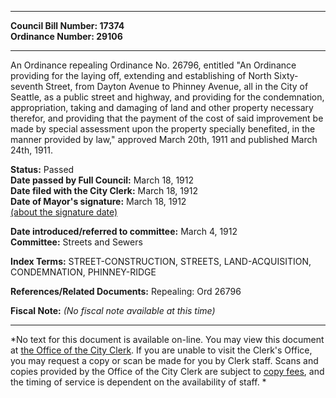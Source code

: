 * * * * *  
  
**Council Bill Number: [](#h0)[](#h2)17374**   
**Ordinance Number: 29106**  
  
* * * * *  
  
An Ordinance repealing Ordinance No. 26796, entitled "An Ordinance providing for the laying off, extending and establishing of North Sixty-seventh Street, from Dayton Avenue to Phinney Avenue, all in the City of Seattle, as a public street and highway, and providing for the condemnation, appropriation, taking and damaging of land and other property necessary therefor, and providing that the payment of the cost of said improvement be made by special assessment upon the property specially benefited, in the manner provided by law," approved March 20th, 1911 and published March 24th, 1911.  
  
**Status:** Passed   
**Date passed by Full Council:** March 18, 1912   
**Date filed with the City Clerk:** March 18, 1912   
**Date of Mayor's signature:** March 18, 1912   
[(about the signature date)](/~public/approvaldate.htm)   
  
  
**Date introduced/referred to committee:** March 4, 1912   
**Committee:** Streets and Sewers   
  
**Index Terms:** STREET-CONSTRUCTION, STREETS, LAND-ACQUISITION, CONDEMNATION, PHINNEY-RIDGE  
  
**References/Related Documents:** Repealing: Ord 26796  
  
**Fiscal Note:** *(No fiscal note available at this time)*  
  
* * * * *  
  
*No text for this document is available on-line. You may view this document at [the Office of the City Clerk](http://www.seattle.gov/leg/clerk/contactUs.htm). If you are unable to visit the Clerk's Office, you may request a copy or scan be made for you by Clerk staff. Scans and copies provided by the Office of the City Clerk are subject to [copy fees](http://clerk.seattle.gov/~public/clerkfees.htm), and the timing of service is dependent on the availability of staff. *  
  
  
